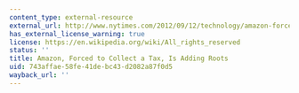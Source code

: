 ```yaml
---
content_type: external-resource
external_url: http://www.nytimes.com/2012/09/12/technology/amazon-forced-to-collect-sales-tax-aims-to-keep-its-competitive-edge.html?_r=0
has_external_license_warning: true
license: https://en.wikipedia.org/wiki/All_rights_reserved
status: ''
title: Amazon, Forced to Collect a Tax, Is Adding Roots
uid: 743affae-58fe-41de-bc43-d2082a87f0d5
wayback_url: ''
---
```

